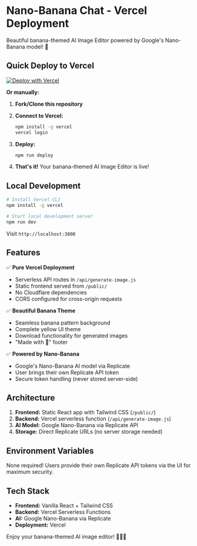 # Nano-Banana Chat - Vercel Deployment

Beautiful banana-themed AI Image Editor powered by Google's Nano-Banana model! 🍌

## Quick Deploy to Vercel

[![Deploy with Vercel](https://vercel.com/button)](https://vercel.com/new/clone?repository-url=https://github.com/PierrunoYT/nano-banana-chat)

**Or manually:**

1. **Fork/Clone this repository**

2. **Connect to Vercel:**
   ```bash
   npm install -g vercel
   vercel login
   ```

3. **Deploy:**
   ```bash
   npm run deploy
   ```

4. **That's it!** Your banana-themed AI Image Editor is live!

## Local Development

```bash
# Install Vercel CLI
npm install -g vercel

# Start local development server
npm run dev
```

Visit `http://localhost:3000`

## Features

✅ **Pure Vercel Deployment**
- Serverless API routes in `/api/generate-image.js`
- Static frontend served from `/public/`
- No Cloudflare dependencies
- CORS configured for cross-origin requests

✅ **Beautiful Banana Theme**
- Seamless banana pattern background
- Complete yellow UI theme
- Download functionality for generated images
- "Made with 🍌" footer

✅ **Powered by Nano-Banana**
- Google's Nano-Banana AI model via Replicate
- User brings their own Replicate API token
- Secure token handling (never stored server-side)

## Architecture

1. **Frontend:** Static React app with Tailwind CSS (`/public/`)
2. **Backend:** Vercel serverless function (`/api/generate-image.js`)
3. **AI Model:** Google Nano-Banana via Replicate API
4. **Storage:** Direct Replicate URLs (no server storage needed)

## Environment Variables

None required! Users provide their own Replicate API tokens via the UI for maximum security.

## Tech Stack

- **Frontend:** Vanilla React + Tailwind CSS
- **Backend:** Vercel Serverless Functions
- **AI:** Google Nano-Banana via Replicate
- **Deployment:** Vercel

Enjoy your banana-themed AI image editor! 🎨🍌✨